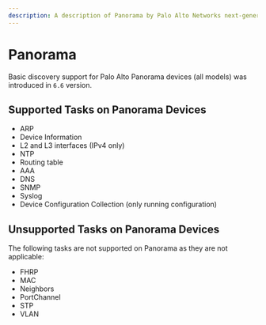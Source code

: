 ```yaml
---
description: A description of Panorama by Palo Alto Networks next-generation firewalls and lists unsupported tasks.
---
```


# Panorama

Basic discovery support for Palo Alto Panorama devices (all models) was introduced in `6.6` version.

## Supported Tasks on Panorama Devices

- ARP
- Device Information
- L2 and L3 interfaces (IPv4 only)
- NTP
- Routing table
- AAA
- DNS
- SNMP
- Syslog
- Device Configuration Collection (only running configuration)

## Unsupported Tasks on Panorama Devices

The following tasks are not supported on Panorama as they are not applicable:

- FHRP
- MAC
- Neighbors
- PortChannel
- STP
- VLAN

